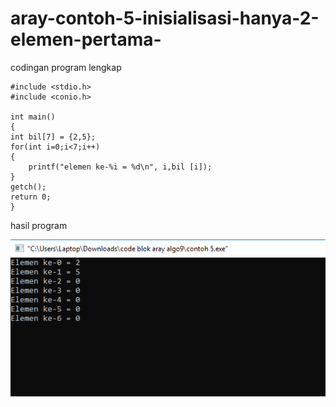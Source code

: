 # aray-contoh-5-inisialisasi-hanya-2-elemen-pertama-

codingan program lengkap

    #include <stdio.h>
    #include <conio.h>

    int main()
    {
    int bil[7] = {2,5};
    for(int i=0;i<7;i++)
    {
        printf("elemen ke-%i = %d\n", i,bil [i]);
    }
    getch();
    return 0;
    }
    
hasil program

![img](https://github.com/AbdulahHanafi/aray-contoh-5-inisialisasi-hanya-2-elemen-pertama-/blob/master/aray%20contoh%205%20algo9.png?raw=true)
